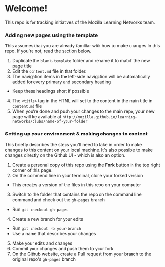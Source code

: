 # Welcome!

This repo is for tracking initiatives of the Mozilla Learning Networks team.

### Adding new pages using the template

This assumes that you are already familiar with how to make changes in this repo. If you're not, read the section below.

1. Duplicate the ``blank-template`` folder and rename it to match the new page title
2. Edit the ``content.md`` file in that folder.
3. The navigation items in the left-side navigation will be automatically added for every primary and secondary heading
  * Keep these headings short if possible
4. The ``<title>`` tag in the HTML will set to the content in the main title in ``content.md`` file
5. When you're done and push your changes to the main repo, your new page will be available at ``http://mozilla.github.io/learning-networks/clubs/name-of-your-folder``

### Setting up your environment & making changes to content

This briefly describes the steps you'll need to take in order to make changes to this content on your local machine. It's also possible to make changes directly on the Github UI - which is also an option.

1. Create a personal copy of this repo using the **Fork** button in the top right corner of this page.
2. On the commend line in your terminal, clone your forked version
  * This creates a version of the files in this repo on your computer
3. Switch to the folder that contains the repo on the command line command and check out the ``gh-pages`` branch
  * Run ``git checkout gh-pages``
4. Create a new branch for your edits
  * Run ``git checkout -b your-branch``
  * Use a name that describes your changes
5. Make your edits and changes
6. Commit your changes and push them to your fork
7. On the Github website, create a Pull request from your branch to the original repo's ``gh-pages`` branch
